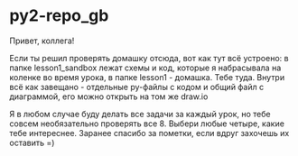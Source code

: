 # py2-repo_gb
Привет, коллега!

Если ты решил проверять домашку отсюда, вот как тут всё устроено:
в папке lesson1_sandbox лежат схемы и код, которые я набрасывала на коленке во время урока, в папке lesson1 - домашка. Тебе туда. Внутри всё как завещано - отдельные py-файлы с кодом и общий файл с диаграммой, его можно открыть на том же draw.io 

Я в любом случае буду делать все задачи за каждый урок, но тебе совсем необязательно проверять все 8. Выбери любые четыре, какие тебе интереснее. Заранее спасибо за пометки, если вдруг захочешь их оставить =) 
